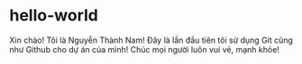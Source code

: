 # hello-world
Xin chào! Tôi là Nguyễn Thành Nam!
Đây là lần đầu tiên tôi sử dụng Git cũng như Github cho dự án của mình!
Chúc mọi người luôn vui vẻ, mạnh khỏe!
